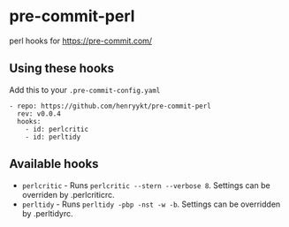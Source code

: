 # pre-commit-perl
perl hooks for https://pre-commit.com/

## Using these hooks

Add this to your `.pre-commit-config.yaml`

    - repo: https://github.com/henryykt/pre-commit-perl
      rev: v0.0.4
      hooks:
        - id: perlcritic
        - id: perltidy

## Available hooks

- `perlcritic` - Runs `perlcritic --stern --verbose 8`. Settings can be overriden by
.perlcriticrc.
- `perltidy` - Runs `perltidy -pbp -nst -w -b`. Settings can be overridden by
.perltidyrc.
